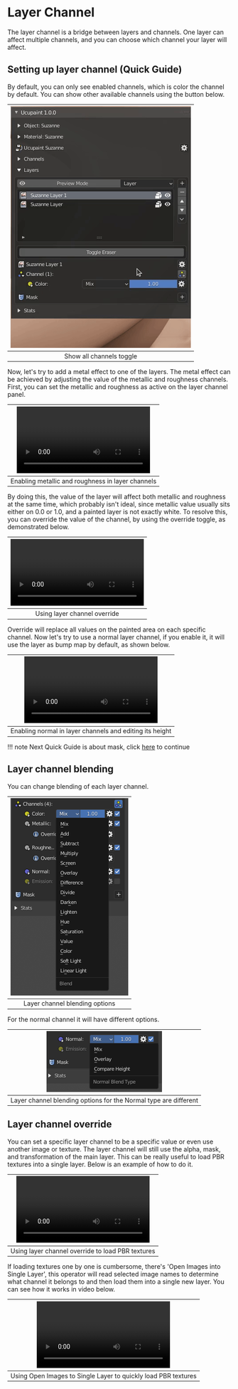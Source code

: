 # Layer Channel

The layer channel is a bridge between layers and channels. One layer can affect multiple channels, and you can choose which channel your layer will affect.

## Setting up layer channel (Quick Guide)

By default, you can only see enabled channels, which is color the channel by default. You can show other available channels using the button below.

|![pic: layer channel UI (expand all channel, and show the list of layer channel)](./source/04.layer-channel.01.gif)|
|:--:|
|Show all channels toggle| {align=center}

Now, let's try to add a metal effect to one of the layers. The metal effect can be achieved by adjusting the value of the metallic and roughness channels. First, you can set the metallic and roughness as active on the layer channel panel.

|![type:video](./source/04.layer-channel.02.mp4)|
|:--:|
|Enabling metallic and roughness in layer channels| {align=center}

By doing this, the value of the layer will affect both metallic and roughness at the same time, which probably isn't ideal, since metallic value usually sits either on 0.0 or 1.0, and a painted layer is not exactly white.
To resolve this, you can override the value of the channel, by using the override toggle, as demonstrated below.

|![type:video](./source/04.layer-channel.03.mp4)|
|:--:|
|Using layer channel override| {align=center}

Override will replace all values on the painted area on each specific channel.
Now let's try to use a normal layer channel, if you enable it, it will use the layer as bump map by default, as shown below.

|![type:video](./source/04.layer-channel.04.mp4)|
|:--:|
|Enabling normal in layer channels and editing its height| {align=center}

!!! note
    Next Quick Guide is about mask, click [here](../01.04.mask/#setting-up-mask-quick-guide) to continue

## Layer channel blending
You can change blending of each layer channel.

|![pic: layer channel blending option](./source/04.layer-channel.05.png)|
|:--:|
|Layer channel blending options| {align=center}

For the normal channel it will have different options.

|![pic: layer normal channel blending option](./source/04.layer-channel.06.png)|
|:--:|
|Layer channel blending options for the Normal type are different| {align=center}

## Layer channel override

You can set a specific layer channel to be a specific value or even use another image or texture. The layer channel will still use the alpha, mask, and transformation of the main layer. This can be really useful to load PBR textures into a single layer. Below is an example of how to do it.

|![type:video](./source/04.layer-channel.07.mp4)|
|:--:|
|Using layer channel override to load PBR textures| {align=center}


If loading textures one by one is cumbersome, there's 'Open Images into Single Layer', this operator will read selected image names to determine what channel it belongs to and then load them into a single new layer. You can see how it works in video below.

|![type:video](./source/04.layer-channel.08.mp4)|
|:--:|
|Using Open Images to Single Layer to quickly load PBR textures| {align=center}


